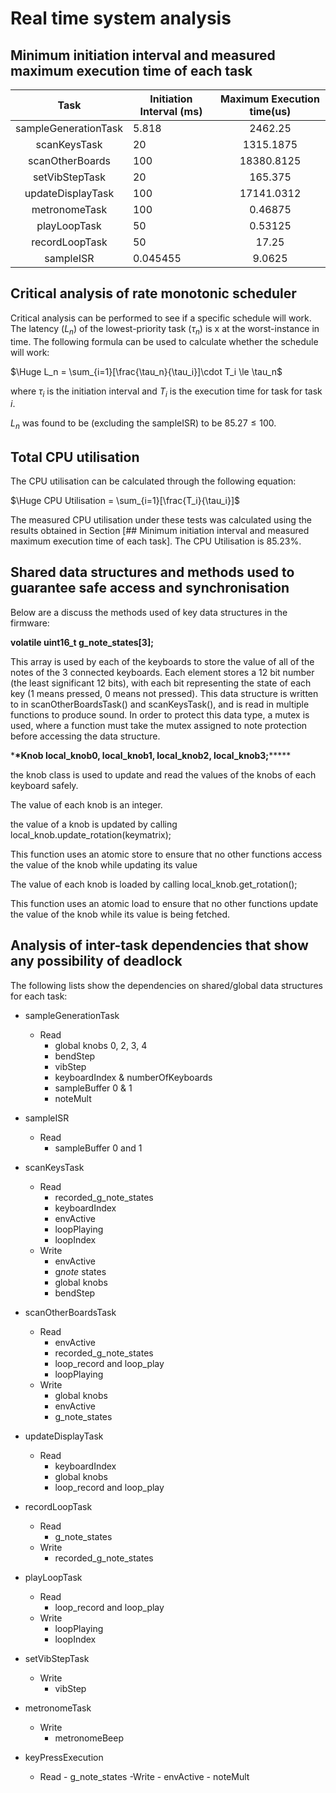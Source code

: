 # Real time system analysis

## Minimum initiation interval and measured maximum execution time of each task

|         Task         | Initiation Interval (ms) | Maximum Execution time(us) |
| :------------------: | ------------------------ | :------------------------: |
| sampleGenerationTask | 5.818                    |          2462.25           |
|     scanKeysTask     | 20                       |         1315.1875          |
|   scanOtherBoards    | 100                      |         18380.8125         |
|    setVibStepTask    | 20                       |          165.375           |
|  updateDisplayTask   | 100                      |         17141.0312         |
|    metronomeTask     | 100                      |          0.46875           |
|     playLoopTask     | 50                       |          0.53125           |
|    recordLoopTask    | 50                       |           17.25            |
|      sampleISR       | 0.045455                 |           9.0625           |

## Critical analysis of rate monotonic scheduler

Critical analysis can be performed to see if a specific schedule will work. The latency ($L_n$) of the lowest-priority task ($\tau_n$) is x at the worst-instance in time. The following formula can be used to calculate whether the schedule will work:

$\Huge L_n = \sum_{i=1}[\frac{\tau_n}{\tau_i}]\cdot T_i \le \tau_n$

where $\tau_i$ is the initiation interval and $T_i$ is the execution time for task for task $i$.

$L_n$ was found to be (excluding the sampleISR) to be $85.27 \le 100$. 

## Total CPU utilisation

The CPU utilisation can be calculated through the following equation:

$\Huge CPU  Utilisation = \sum_{i=1}[\frac{T_i}{\tau_i}]$

The measured CPU utilisation under these tests was calculated using the results obtained in Section [## Minimum initiation interval and measured maximum execution time of each task]. The CPU Utilisation is 85.23%.

## Shared data structures and methods used to guarantee safe access and synchronisation

Below are a discuss the methods used of key data structures in the firmware:

**volatile uint16_t g_note_states[3];**

This array is used by each of the keyboards to store the value of all of the notes of the 3 connected keyboards. Each element stores a 12 bit number (the least significant 12 bits), with each bit representing the state of each key (1 means pressed, 0 means not pressed). This data structure is written to in scanOtherBoardsTask() and scanKeysTask(), and is read in multiple functions to produce sound. In order to protect this data type, a mutex is used, where a function must take the mutex assigned to note protection before accessing the data structure.

\***\*Knob local_knob0, local_knob1, local_knob2, local_knob3;**\*\*\*\*\*

the knob class is used to update and read the values of the knobs of each keyboard safely.

The value of each knob is an integer.

the value of a knob is updated by calling local_knob.update_rotation(keymatrix);

This function uses an atomic store to ensure that no other functions access the value of the knob while updating its value

The value of each knob is loaded by calling local_knob.get_rotation();

This function uses an atomic load to ensure that no other functions update the value of the knob while its value is being fetched.

## Analysis of inter-task dependencies that show any possibility of deadlock

The following lists show the dependencies on shared/global data structures for each task:

- sampleGenerationTask
  - Read
    - global knobs 0, 2, 3, 4
    - bendStep
    - vibStep
    - keyboardIndex & numberOfKeyboards
    - sampleBuffer 0 & 1
    - noteMult
- sampleISR
  - Read
    - sampleBuffer 0 and 1
- scanKeysTask

  - Read
    - recorded_g_note_states
    - keyboardIndex
    - envActive
    - loopPlaying
    - loopIndex
  - Write
    - envActive
    - g*note* states
    - global knobs
    - bendStep

- scanOtherBoardsTask

  - Read
    - envActive
    - recorded_g_note_states
    - loop_record and loop_play
    - loopPlaying
  - Write
    - global knobs
    - envActive
    - g_note_states

- updateDisplayTask

  - Read
    - keyboardIndex
    - global knobs
    - loop_record and loop_play

- recordLoopTask

  - Read
    - g_note_states
  - Write
    - recorded_g_note_states

- playLoopTask

  - Read
    - loop_record and loop_play
  - Write
    - loopPlaying
    - loopIndex

- setVibStepTask

  - Write
    - vibStep

- metronomeTask

  - Write
    - metronomeBeep

- keyPressExecution
  - Read - g_note_states
    -Write - envActive - noteMult
